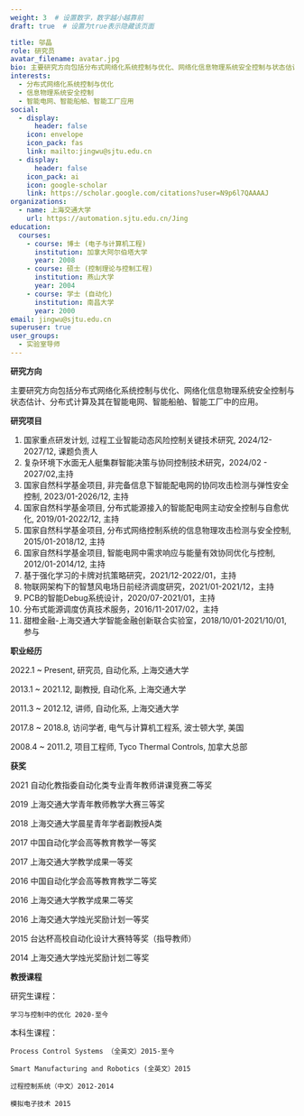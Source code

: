 ```yaml
---
weight: 3  # 设置数字，数字越小越靠前
draft: true  # 设置为true表示隐藏该页面

title: 邬晶
role: 研究员
avatar_filename: avatar.jpg
bio: 主要研究方向包括分布式网络化系统控制与优化、网络化信息物理系统安全控制与状态估计、分布式计算及其在智能电网、智能船舶、智能工厂中的应用。
interests:
  - 分布式网络化系统控制与优化
  - 信息物理系统安全控制
  - 智能电网、智能船舶、智能工厂应用
social:
  - display:
      header: false
    icon: envelope
    icon_pack: fas
    link: mailto:jingwu@sjtu.edu.cn
  - display:
      header: false
    icon_pack: ai
    icon: google-scholar
    link: https://scholar.google.com/citations?user=N9p6l7QAAAAJ
organizations:
  - name: 上海交通大学
    url: https://automation.sjtu.edu.cn/Jing
education:
  courses:
    - course: 博士 (电子与计算机工程)
      institution: 加拿大阿尔伯塔大学
      year: 2008
    - course: 硕士 (控制理论与控制工程)
      institution: 燕山大学
      year: 2004
    - course: 学士 (自动化)
      institution: 南昌大学
      year: 2000
email: jingwu@sjtu.edu.cn
superuser: true
user_groups:
  - 实验室导师
---
```



**研究方向**

主要研究方向包括分布式网络化系统控制与优化、网络化信息物理系统安全控制与状态估计、分布式计算及其在智能电网、智能船舶、智能工厂中的应用。

**研究项目**
1. 国家重点研发计划, 过程工业智能动态风险控制关键技术研究, 2024/12-2027/12, 课题负责人
2. 复杂环境下水面无人艇集群智能决策与协同控制技术研究，2024/02 - 2027/02,主持
3. 国家自然科学基金项目, 非完备信息下智能配电网的协同攻击检测与弹性安全控制, 2023/01-2026/12, 主持
4. 国家自然科学基金项目, 分布式能源接入的智能配电网主动安全控制与自愈优化, 2019/01-2022/12, 主持
5. 国家自然科学基金项目, 分布式网络控制系统的信息物理攻击检测与安全控制, 2015/01-2018/12, 主持
6. 国家自然科学基金项目, 智能电网中需求响应与能量有效协同优化与控制, 2012/01-2014/12, 主持
7. 基于强化学习的卡牌对抗策略研究，2021/12-2022/01，主持
8. 物联网架构下的智慧风电场日前经济调度研究，2021/01-2021/12，主持
9. PCB的智能Debug系统设计，2020/07-2021/01，主持
10. 分布式能源调度仿真技术服务，2016/11-2017/02，主持
11. 甜橙金融-上海交通大学智能金融创新联合实验室，2018/10/01-2021/10/01, 参与


**职业经历**

2022.1 ~ Present, 研究员, 自动化系, 上海交通大学

2013.1 ~ 2021.12, 副教授, 自动化系, 上海交通大学

2011.3 ~ 2012.12, 讲师, 自动化系, 上海交通大学

2017.8 ~ 2018.8, 访问学者, 电气与计算机工程系, 波士顿大学, 美国

2008.4 ~ 2011.2, 项目工程师, Tyco Thermal Controls, 加拿大总部


**获奖**

2021 自动化教指委自动化类专业青年教师讲课竞赛二等奖

2019 上海交通大学青年教师教学大赛三等奖

2018 上海交通大学晨星青年学者副教授A类

2017 中国自动化学会高等教育教学一等奖

2017 上海交通大学教学成果一等奖

2016 中国自动化学会高等教育教学二等奖

2016 上海交通大学教学成果二等奖

2016 上海交通大学烛光奖励计划一等奖

2015 台达杯高校自动化设计大赛特等奖（指导教师）

2014 上海交通大学烛光奖励计划二等奖


**教授课程**

研究生课程：

    学习与控制中的优化 2020-至今

本科生课程：

    Process Control Systems （全英文）2015-至今

    Smart Manufacturing and Robotics (全英文）2015

    过程控制系统（中文）2012-2014

    模拟电子技术 2015
